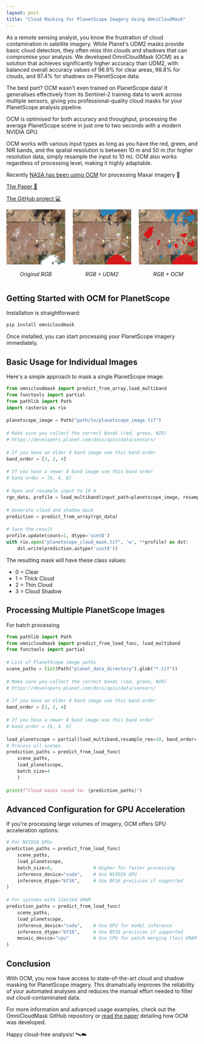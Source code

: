 ```yaml
---
layout: post
title: "Cloud Masking for PlanetScope Imagery Using OmniCloudMask"
---
```


As a remote sensing analyst, you know the frustration of cloud contamination in satellite imagery. While Planet's UDM2 masks provide basic cloud detection, they often miss thin clouds and shadows that can compromise your analysis. We developed OmniCloudMask (OCM) as a solution that achieves significantly higher accuracy than UDM2, with balanced overall accuracy values of 96.9% for clear areas, 98.8% for clouds, and 97.4% for shadows on PlanetScope data.

The best part? OCM wasn't even trained on PlanetScope data! It generalises effectively from its Sentinel-2 training data to work across multiple sensors, giving you professional-quality cloud masks for your PlanetScope analysis pipeline.

OCM is optimised for both accuracy and throughput, processing the average PlanetScope scene in just one to two seconds with a modern NVIDIA GPU.

OCM works with various input types as long as you have the red, green, and NIR bands, and the spatial resolution is between 10 m and 50 m (for higher resolution data, simply resample the input to 10 m). OCM also works regardless of processing level, making it highly adaptable.

Recently [NASA has been using OCM](https://github.com/nasa-nccs-hpda/vhr-cloudmask.pytorch) for processing Maxar imagery 🚀

[The Paper 📜](https://www.sciencedirect.com/science/article/pii/S0034425725000987)

[The GitHub project 💻](https://github.com/DPIRD-DMA/OmniCloudMask)

<div class="image-container" style="display: flex; justify-content: space-between; margin-bottom: 20px;">
    <div class="image-panel" style="margin-right: 10px; width: 32%;">
        <img src="https://github.com/DPIRD-DMA/blog/blob/master/docs/images/blog_images/2025-03-24-Cloud-Masking-for-PlanetScope-Imagery-Using-OmniCloudMask_1.png?raw=true" alt="PlanetScope RGB Image" style="width: 100%;">
        <p style="text-align: center; font-style: italic;">Original RGB</p>
    </div>
    <div class="image-panel" style="margin: 0 10px; width: 32%;">
        <img src="https://github.com/DPIRD-DMA/blog/blob/master/docs/images/blog_images/2025-03-24-Cloud-Masking-for-PlanetScope-Imagery-Using-OmniCloudMask_2.png?raw=true" alt="PlanetScope with UDM2 Mask" style="width: 100%;">
        <p style="text-align: center; font-style: italic;">RGB + UDM2</p>
    </div>
    <div class="image-panel" style="margin-left: 10px; width: 32%;">
        <img src="https://github.com/DPIRD-DMA/blog/blob/master/docs/images/blog_images/2025-03-24-Cloud-Masking-for-PlanetScope-Imagery-Using-OmniCloudMask_3.png?raw=true" alt="PlanetScope with OCM Mask" style="width: 100%;">
        <p style="text-align: center; font-style: italic;">RGB + OCM</p>
    </div>
</div>


## Getting Started with OCM for PlanetScope

Installation is straightforward:

```bash
pip install omnicloudmask
```

Once installed, you can start processing your PlanetScope imagery immediately.

## Basic Usage for Individual Images

Here's a simple approach to mask a single PlanetScope image:

```python
from omnicloudmask import predict_from_array,load_multiband
from functools import partial
from pathlib import Path
import rasterio as rio

planetscope_image = Path("path/to/planetscope_image.tif")

# Make sure you collect the correct bands (red, green, NIR)
# https://developers.planet.com/docs/apis/data/sensors/

# If you have an older 4 band image use this band order
band_order = [3, 2, 4]

# If you have a newer 8 band image use this band order
# band_order = [6, 4, 8]

# Open and resample input to 10 m
rgn_data, profile = load_multiband(input_path=planetscope_image, resample_res=10, band_order=band_order)

# Generate cloud and shadow mask
prediction = predict_from_array(rgn_data)

# Save the result
profile.update(count=1, dtype='uint8')
with rio.open("planetscope_cloud_mask.tif", 'w', **profile) as dst:
    dst.write(prediction.astype('uint8'))
```

The resulting mask will have these class values:

- 0 = Clear
- 1 = Thick Cloud
- 2 = Thin Cloud
- 3 = Cloud Shadow

## Processing Multiple PlanetScope Images

For batch processing

```python
from pathlib import Path
from omnicloudmask import predict_from_load_func, load_multiband
from functools import partial

# List of PlanetScope image paths
scene_paths = list(Path("planet_data_directory").glob("*.tif"))

# Make sure you collect the correct bands (red, green, NIR)
# https://developers.planet.com/docs/apis/data/sensors/

# If you have an older 4 band image use this band order
band_order = [3, 2, 4]

# If you have a newer 8 band image use this band order
# band_order = [6, 4, 8]

load_planetscope = partial(load_multiband,resample_res=10, band_order=[3,2,4])
# Process all scenes
prediction_paths = predict_from_load_func(
    scene_paths,
    load_planetscope,
    batch_size=4
    )

print(f"Cloud masks saved to: {prediction_paths}")
```

## Advanced Configuration for GPU Acceleration

If you're processing large volumes of imagery, OCM offers GPU acceleration options:

```python
# For NVIDIA GPUs
prediction_paths = predict_from_load_func(
    scene_paths,
    load_planetscope,
    batch_size=8,               # Higher for faster processing
    inference_device="cuda",    # Use NVIDIA GPU
    inference_dtype="bf16",     # Use BF16 precision if supported
)

# For systems with limited VRAM
prediction_paths = predict_from_load_func(
    scene_paths,
    load_planetscope,
    inference_device="cuda",    # Use GPU for model inference
    inference_dtype="bf16",     # Use BF16 precision if supported
    mosaic_device="cpu"         # Use CPU for patch merging (less VRAM intensive)
)
```

## Conclusion

With OCM, you now have access to state-of-the-art cloud and shadow masking for PlanetScope imagery. This dramatically improves the reliability of your automated analyses and reduces the manual effort needed to filter out cloud-contaminated data.

For more information and advanced usage examples, check out the OmniCloudMask GitHub repository or [read the paper](https://www.sciencedirect.com/science/article/pii/S0034425725000987)
 detailing how OCM was developed.

Happy cloud-free analysis! 🛰️☁️